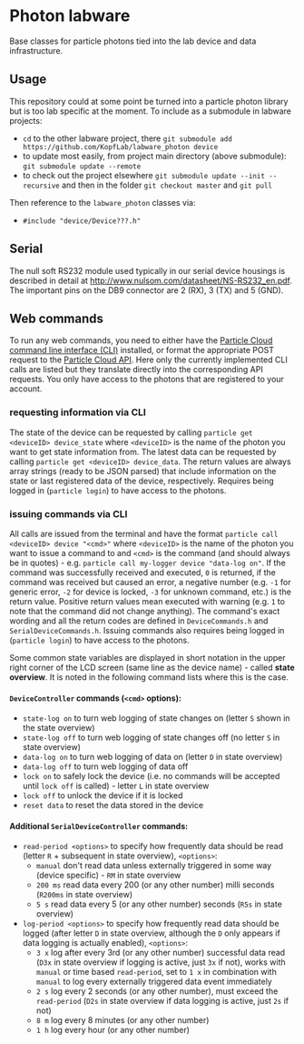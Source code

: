# Photon labware

Base classes for particle photons tied into the lab device and data infrastructure.

## Usage

This repository could at some point be turned into a particle photon library but is too lab specific at the moment.
To include as a submodule in labware projects:

- `cd` to the other labware project, there `git submodule add https://github.com/KopfLab/labware_photon device`
- to update most easily, from project main directory (above submodule): `git submodule update --remote`
- to check out the project elsewhere `git submodule update --init --recursive` and then in the folder `git checkout master` and `git pull`

Then reference to the `labware_photon` classes via:

- `#include "device/Device???.h"`

## Serial

The null soft RS232 module used typically in our serial device housings is described in detail at http://www.nulsom.com/datasheet/NS-RS232_en.pdf. The important pins on the DB9 connector are 2 (RX), 3 (TX) and 5 (GND).

## Web commands

To run any web commands, you need to either have the [Particle Cloud command line interface (CLI)](https://github.com/spark/particle-cli) installed, or format the appropriate POST request to the [Particle Cloud API](https://docs.particle.io/reference/api/). Here only the currently implemented CLI calls are listed but they translate directly into the corresponding API requests. You only have access to the photons that are registered to your account.

### requesting information via CLI

The state of the device can be requested by calling `particle get <deviceID> device_state` where `<deviceID>` is the name of the photon you want to get state information from. The latest data can be requested by calling `particle get <deviceID> device_data`. The return values are always array strings (ready to be JSON parsed) that include information on the state or last registered data of the device, respectively. Requires being logged in (`particle login`) to have access to the photons.

### issuing commands via CLI

All calls are issued from the terminal and have the format `particle call <deviceID> device "<cmd>"` where `<deviceID>` is the name of the photon you want to issue a command to and `<cmd>` is the command (and should always be in quotes) - e.g. `particle call my-logger device "data-log on"`. If the command was successfully received and executed, `0` is returned, if the command was received but caused an error, a negative number (e.g. `-1` for generic error, `-2` for device is locked, `-3` for unknown command, etc.) is the return value. Positive return values mean executed with warning (e.g. `1` to note that the command did not change anything). The command's exact wording and all the return codes are defined in `DeviceCommands.h` and `SerialDeviceCommands.h`. Issuing commands also requires being logged in (`particle login`) to have access to the photons.

Some common state variables are displayed in short notation in the upper right corner of the LCD screen (same line as the device name) - called **state overview**. It is noted in the following command lists where this is the case.

#### `DeviceController` commands (`<cmd>` options):

  - `state-log on` to turn web logging of state changes on (letter `S` shown in the state overview)
  - `state-log off` to turn web logging of state changes off (no letter `S` in state overview)
  - `data-log on` to turn web logging of data on (letter `D` in state overview)
  - `data-log off` to turn web logging of data off
  - `lock on` to safely lock the device (i.e. no commands will be accepted until `lock off` is called) - letter `L` in state overview
  - `lock off` to unlock the device if it is locked
  - `reset data` to reset the data stored in the device

#### Additional `SerialDeviceController` commands:

  - `read-period <options>` to specify how frequently data should be read (letter `R` + subsequent in state overview), `<options>`:
    - `manual` don't read data unless externally triggered in some way (device specific) - `RM` in state overview
    - `200 ms` read data every 200 (or any other number) milli seconds (`R200ms` in state overview)
    - `5 s` read data every 5 (or any other number) seconds (`R5s` in state overview)
  - `log-period <options>` to specify how frequently read data should be logged (after letter `D` in state overview, although the `D` only appears if data logging is actually enabled), `<options>`:
    - `3 x` log after every 3rd (or any other number) successful data read (`D3x` in state overview if logging is active, just `3x` if not), works with `manual` or time based `read-period`, set to `1 x` in combination with `manual` to log every externally triggered data event immediately
    - `2 s` log every 2 seconds (or any other number), must exceed the `read-period` (`D2s` in state overview if data logging is active, just `2s` if not)
    - `8 m` log every 8 minutes (or any other number)
    - `1 h` log every hour (or any other number)

